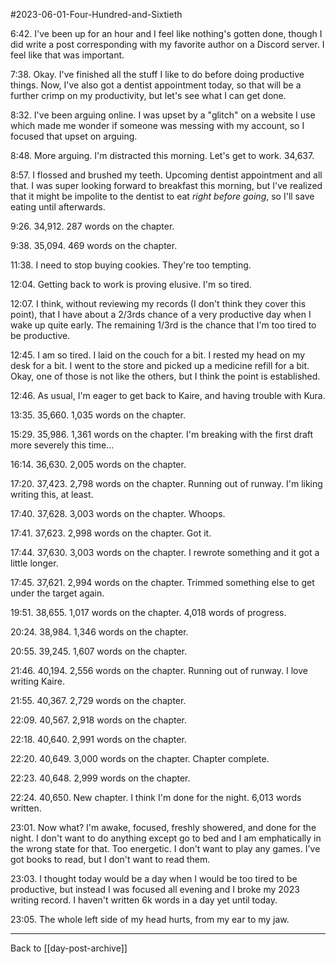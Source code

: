 #2023-06-01-Four-Hundred-and-Sixtieth

6:42.  I've been up for an hour and I feel like nothing's gotten done, though I did write a post corresponding with my favorite author on a Discord server.  I feel like that was important.

7:38.  Okay.  I've finished all the stuff I like to do before doing productive things.  Now, I've also got a dentist appointment today, so that will be a further crimp on my productivity, but let's see what I can get done.

8:32.  I've been arguing online.  I was upset by a "glitch" on a website I use which made me wonder if someone was messing with my account, so I focused that upset on arguing.

8:48.  More arguing.  I'm distracted this morning.  Let's get to work.  34,637.

8:57.  I flossed and brushed my teeth.  Upcoming dentist appointment and all that.  I was super looking forward to breakfast this morning, but I've realized that it might be impolite to the dentist to eat *right before going*, so I'll save eating until afterwards.

9:26.  34,912.  287 words on the chapter.

9:38.  35,094.  469 words on the chapter.

11:38.  I need to stop buying cookies.  They're too tempting.

12:04.  Getting back to work is proving elusive.  I'm so tired.

12:07.  I think, without reviewing my records (I don't think they cover this point), that I have about a 2/3rds chance of a very productive day when I wake up quite early.  The remaining 1/3rd is the chance that I'm too tired to be productive.

12:45.  I am so tired.  I laid on the couch for a bit.  I rested my head on my desk for a bit.  I went to the store and picked up a medicine refill for a bit.  Okay, one of those is not like the others, but I think the point is established.

12:46.  As usual, I'm eager to get back to Kaire, and having trouble with Kura.

13:35.  35,660.  1,035 words on the chapter.

15:29.  35,986.  1,361 words on the chapter.  I'm breaking with the first draft more severely this time...

16:14.  36,630.  2,005 words on the chapter.

17:20.  37,423.  2,798 words on the chapter.  Running out of runway.  I'm liking writing this, at least.

17:40.  37,628.  3,003 words on the chapter.  Whoops.

17:41.  37,623.  2,998 words on the chapter.  Got it.

17:44.  37,630.  3,003 words on the chapter.  I rewrote something and it got a little longer.

17:45.  37,621.  2,994 words on the chapter.  Trimmed something else to get under the target again.

19:51.  38,655.  1,017 words on the chapter.  4,018 words of progress.

20:24.  38,984.  1,346 words on the chapter.  

20:55.  39,245.  1,607 words on the chapter.

21:46.  40,194.  2,556 words on the chapter.  Running out of runway.  I love writing Kaire.

21:55.  40,367.  2,729 words on the chapter.  

22:09.  40,567.  2,918 words on the chapter.

22:18.  40,640.  2,991 words on the chapter.

22:20.  40,649.  3,000 words on the chapter.  Chapter complete.

22:23.  40,648.  2,999 words on the chapter.

22:24.  40,650.  New chapter.  I think I'm done for the night.  6,013 words written.

23:01.  Now what?  I'm awake, focused, freshly showered, and done for the night.  I don't want to do anything except go to bed and I am emphatically in the wrong state for that.  Too energetic.  I don't want to play any games.  I've got books to read, but I don't want to read them.

23:03.  I thought today would be a day when I would be too tired to be productive, but instead I was focused all evening and I broke my 2023 writing record.  I haven't written 6k words in a day yet until today.

23:05.  The whole left side of my head hurts, from my ear to my jaw.

---
Back to [[day-post-archive]]